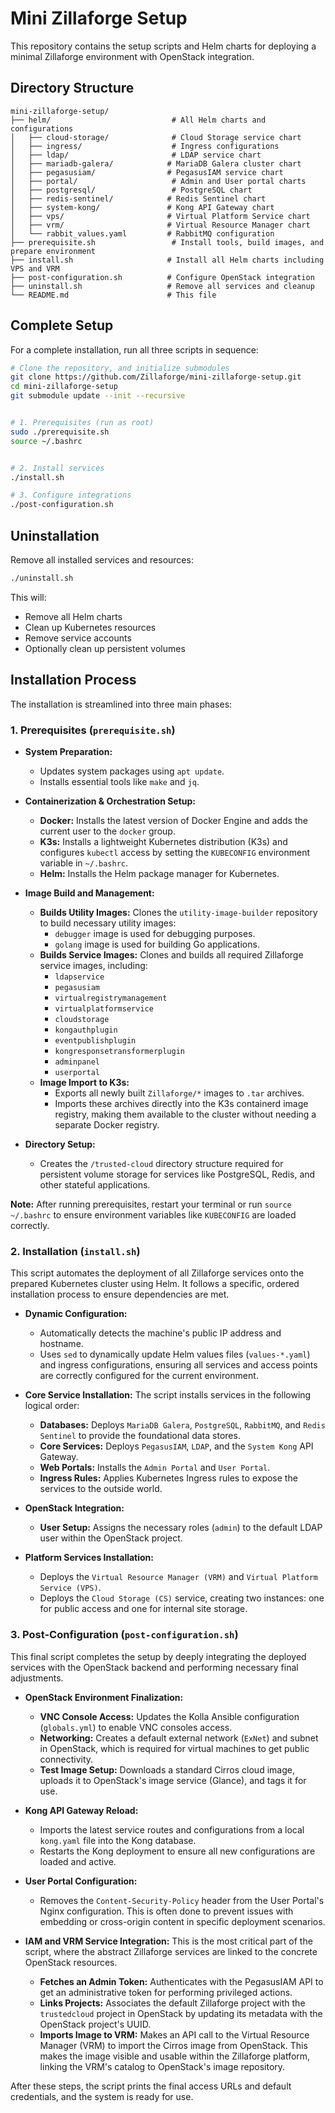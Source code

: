 # Mini Zillaforge Setup

This repository contains the setup scripts and Helm charts for deploying a minimal Zillaforge environment with OpenStack integration.

## Directory Structure

```
mini-zillaforge-setup/
├── helm/                           # All Helm charts and configurations
│   ├── cloud-storage/              # Cloud Storage service chart
│   ├── ingress/                    # Ingress configurations
│   ├── ldap/                       # LDAP service chart
│   ├── mariadb-galera/            # MariaDB Galera cluster chart
│   ├── pegasusiam/                # PegasusIAM service chart
│   ├── portal/                     # Admin and User portal charts
│   ├── postgresql/                 # PostgreSQL chart
│   ├── redis-sentinel/            # Redis Sentinel chart
│   ├── system-kong/               # Kong API Gateway chart
│   ├── vps/                       # Virtual Platform Service chart
│   ├── vrm/                       # Virtual Resource Manager chart
│   └── rabbit_values.yaml         # RabbitMQ configuration
├── prerequisite.sh                 # Install tools, build images, and prepare environment
├── install.sh                     # Install all Helm charts including VPS and VRM
├── post-configuration.sh          # Configure OpenStack integration
├── uninstall.sh                   # Remove all services and cleanup
└── README.md                      # This file
```

## Complete Setup

For a complete installation, run all three scripts in sequence:

```bash
# Clone the repository, and initialize submodules
git clone https://github.com/Zillaforge/mini-zillaforge-setup.git
cd mini-zillaforge-setup
git submodule update --init --recursive


# 1. Prerequisites (run as root)
sudo ./prerequisite.sh
source ~/.bashrc


# 2. Install services
./install.sh

# 3. Configure integrations
./post-configuration.sh
```

## Uninstallation

Remove all installed services and resources:

```bash
./uninstall.sh
```

This will:
- Remove all Helm charts
- Clean up Kubernetes resources
- Remove service accounts
- Optionally clean up persistent volumes


## Installation Process

The installation is streamlined into three main phases:

### 1. Prerequisites (`prerequisite.sh`)

- **System Preparation:**
  - Updates system packages using `apt update`.
  - Installs essential tools like `make` and `jq`.

- **Containerization & Orchestration Setup:**
  - **Docker:** Installs the latest version of Docker Engine and adds the current user to the `docker` group.
  - **K3s:** Installs a lightweight Kubernetes distribution (K3s) and configures `kubectl` access by setting the `KUBECONFIG` environment variable in `~/.bashrc`.
  - **Helm:** Installs the Helm package manager for Kubernetes.

- **Image Build and Management:**
  - **Builds Utility Images:** Clones the `utility-image-builder` repository to build necessary utility images:
    - `debugger` image is used for debugging purposes.
    - `golang` image is used for building Go applications.
  - **Builds Service Images:** Clones and builds all required Zillaforge service images, including:
    - `ldapservice`
    - `pegasusiam`
    - `virtualregistrymanagement`
    - `virtualplatformservice`
    - `cloudstorage`
    - `kongauthplugin`
    - `eventpublishplugin`
    - `kongresponsetransformerplugin`
    - `adminpanel`
    - `userportal`
  - **Image Import to K3s:**
    - Exports all newly built `Zillaforge/*` images to `.tar` archives.
    - Imports these archives directly into the K3s containerd image registry, making them available to the cluster without needing a separate Docker registry.

- **Directory Setup:**
  - Creates the `/trusted-cloud` directory structure required for persistent volume storage for services like PostgreSQL, Redis, and other stateful applications.

**Note:** After running prerequisites, restart your terminal or run `source ~/.bashrc` to ensure environment variables like `KUBECONFIG` are loaded correctly.

### 2. Installation (`install.sh`)

This script automates the deployment of all Zillaforge services onto the prepared Kubernetes cluster using Helm. It follows a specific, ordered installation process to ensure dependencies are met.


- **Dynamic Configuration:**
  - Automatically detects the machine's public IP address and hostname.
  - Uses `sed` to dynamically update Helm values files (`values-*.yaml`) and ingress configurations, ensuring all services and access points are correctly configured for the current environment.

- **Core Service Installation:**
    The script installs services in the following logical order:
  - **Databases:** Deploys `MariaDB Galera`, `PostgreSQL`, `RabbitMQ`, and `Redis Sentinel` to provide the foundational data stores.
  - **Core Services:** Deploys `PegasusIAM`, `LDAP`, and the `System Kong` API Gateway.
  - **Web Portals:** Installs the `Admin Portal` and `User Portal`.
  - **Ingress Rules:** Applies Kubernetes Ingress rules to expose the services to the outside world.

- **OpenStack Integration:**
    - **User Setup:** Assigns the necessary roles (`admin`) to the default LDAP user within the OpenStack project.

- **Platform Services Installation:**
    - Deploys the `Virtual Resource Manager (VRM)` and `Virtual Platform Service (VPS)`.
    - Deploys the `Cloud Storage (CS)` service, creating two instances: one for public access and one for internal site storage.


### 3. Post-Configuration (`post-configuration.sh`)

This final script completes the setup by deeply integrating the deployed services with the OpenStack backend and performing necessary final adjustments.


- **OpenStack Environment Finalization:**
    - **VNC Console Access:** Updates the Kolla Ansible configuration (`globals.yml`) to enable VNC consoles access.
    - **Networking:** Creates a default external network (`ExNet`) and subnet in OpenStack, which is required for virtual machines to get public connectivity.
    - **Test Image Setup:** Downloads a standard Cirros cloud image, uploads it to OpenStack's image service (Glance), and tags it for use.

- **Kong API Gateway Reload:**
    - Imports the latest service routes and configurations from a local `kong.yaml` file into the Kong database.
    - Restarts the Kong deployment to ensure all new configurations are loaded and active.

- **User Portal Configuration:**
    - Removes the `Content-Security-Policy` header from the User Portal's Nginx configuration. This is often done to prevent issues with embedding or cross-origin content in specific deployment scenarios.

- **IAM and VRM Service Integration:**
    This is the most critical part of the script, where the abstract Zillaforge services are linked to the concrete OpenStack resources.
    - **Fetches an Admin Token:** Authenticates with the PegasusIAM API to get an administrative token for performing privileged actions.
    - **Links Projects:** Associates the default Zillaforge project with the `trustedcloud` project in OpenStack by updating its metadata with the OpenStack project's UUID.
    - **Imports Image to VRM:** Makes an API call to the Virtual Resource Manager (VRM) to import the Cirros image from OpenStack. This makes the image visible and usable within the Zillaforge platform, linking the VRM's catalog to OpenStack's image repository.

After these steps, the script prints the final access URLs and default credentials, and the system is ready for use.






